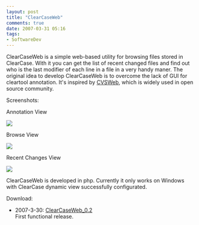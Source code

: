 ```yaml
---
layout: post
title: "ClearCaseWeb"
comments: true
date: 2007-03-31 05:16
tags:
- SoftwareDev
---
```

ClearCaseWeb is a simple web-based utility for browsing files stored in ClearCase. With it you can get the list of recent changed files and find out who is the last modifier of each line in a file in a very handy maner. The original idea to develop ClearCaseWeb is to overcome the lack of GUI for cleartool annotation. It's inspired by [CVSWeb](http://www.freebsd.org/projects/cvsweb.html), which is widely used in open source community.

Screenshots: 

Annotation View

![](http://farm1.static.flickr.com/186/439704788_26969d28be.jpg)

Browse View

![](http://farm1.static.flickr.com/168/439704790_204c0d2c98.jpg)

Recent Changes View

![](http://farm1.static.flickr.com/175/439704792_3da1066a9b.jpg)

ClearCaseWeb is developed in php. Currently it only works on Windows with ClearCase dynamic view successfully configurated.

Download:

  * 2007-3-30: [ClearCaseWeb_0.2](http://aleung.blogbus.com/files/11752618700.zip)  
First functional release.
